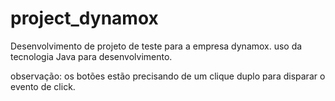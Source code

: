 # project_dynamox

Desenvolvimento de projeto de teste para a empresa dynamox.
uso da tecnologia Java para desenvolvimento.


observação: os botões estão precisando de um clique duplo para disparar o evento de click.
